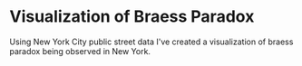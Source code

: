 # Visualization of Braess Paradox

Using New York City public street data I've created a visualization of braess paradox being observed in New York.